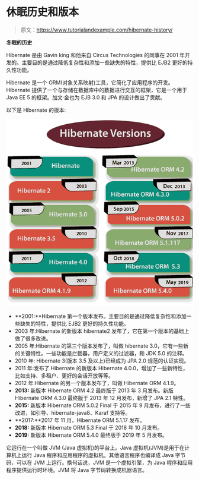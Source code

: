 # 休眠历史和版本

> 原文：<https://www.tutorialandexample.com/hibernate-history/>

**冬眠的历史**

Hibernate 是由 Gavin king 和他来自 Circus Technologies 的同事在 2001 年开发的。主要目的是通过降低复杂性和添加一些缺失的特性，提供比 EJB2 更好的持久性功能。

Hibernate 是一个 ORM(对象关系映射)工具，它简化了应用程序的开发。Hibernate 提供了一个与存储在数据库中的数据进行交互的框架，它是一个用于 Java EE 5 的框架。加文·金也为 EJB 3.0 和 JPA 的设计做出了贡献。

以下是 Hibernate 的版本:

![hibernate history and versions](img/cb59093432a5cc4003cdbe348ed03598.png)

*   **2001:**Hibernate 第一个版本发布。主要目的是通过降低复杂性和添加一些缺失的特性，提供比 EJB2 更好的持久性功能。
*   2003 年:Hibernate 的新版本 hibernate2 发布了，它在第一个版本的基础上做了很多改进。
*   2005 年:Hibernate 的第三个版本发布了，叫做 hibernate 3.0，它有一些新的关键特性。一些功能是拦截器，用户定义的过滤器，和 JDK 5.0 的注释。
*   2010 年: Hibernate 3(版本 3.5 及以上)已经成为 JPA 2.0 规范的认证实现。
*   2011 年:发布了 Hibernate 的新版本 Hibernate 4.0.0，增加了一些新特性，比如支持、多租户、更好的会话开放等等。
*   2012 年:Hibernate 的另一个版本发布了，叫做 Hibernate ORM 4.1.9。
*   **2013:** 新版本 Hibernate ORM 4.2 最终版于 2013 年 3 月发布。新版 Hibernate ORM 4.3.0 最终版于 2013 年 12 月发布，新增了 JPA 2.1 特性。
*   **2015:** 新版本 Hibernate ORM 5.0.2 Final 于 2015 年 9 月发布，进行了一些改进，如引导、hibernate-java8、Karaf 支持等。
*   **2017:**2017 年 11 月，Hibernate ORM 5.1.17 发布。
*   **2018:** 新版本 Hibernate ORM 5.3 Final 于 2018 年 10 月发布。
*   **2019:** 新版本 Hibernate ORM 5.4.0 最终版于 2019 年 5 月发布。

它运行在一个叫做 JVM (Java 虚拟机)的平台上。Java 虚拟机(JVM)是用于在计算机上运行 Java 程序和应用程序的虚拟机。其他语言程序也编译成 Java 字节码，可以在 JVM 上运行。换句话说，JVM 是一个虚拟引擎，为 Java 程序和应用程序提供运行时环境。JVM 将 Java 字节码转换成机器语言。